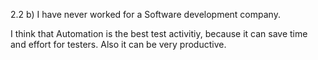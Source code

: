 2.2
b)
I have never worked for a Software development company.

I think that Automation is the best test activitiy, because it can save time and effort for testers.
Also it can be very productive.